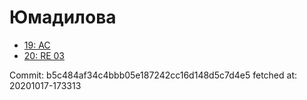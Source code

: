 # Юмадилова
- [19: AC](19.md)
- [20: RE 03](20.md)

Commit: b5c484af34c4bbb05e187242cc16d148d5c7d4e5
 fetched at: 20201017-173313
